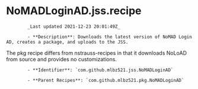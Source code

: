 # NoMADLoginAD.jss.recipe

            _Last updated 2021-12-23 20:01:49Z_

            - **Description**: Downloads the latest version of NoMAD Login AD, creates a package, and uploads to the JSS.

The pkg recipe differs from nstrauss-recipes in that it downloads NoLoAD from source and provides no customizations.

            - **Identifier**: `com.github.mlbz521.jss.NoMADLoginAD`

            - **Parent Recipes**: `com.github.mlbz521.pkg.NoMADLoginAD`
